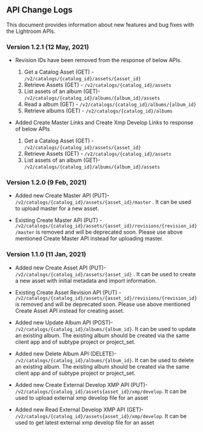 ## API Change Logs
This document provides information about new features and bug fixes with the Lightroom APIs.

### Version 1.2.1 (12 May, 2021)
- Revision IDs have been removed from the response of below APIs.
   1. Get a Catalog Asset (GET) - `/v2/catalogs/{catalog_id}/assets/{asset_id}`
   2. Retrieve Assets (GET) - `/v2/catalogs/{catalog_id}/assets`
   3. List assets of an album (GET)- `/v2/catalogs/{catalog_id}/albums/{album_id}/assets`
   4. Read a album (GET) - `/v2/catalogs/{catalog_id}/albums/{album_id}`
   5. Retrieve albums (GET) - `/v2/catalogs/{catalog_id}/albums`

- Added Create Master Links and Create Xmp Develop Links to response of below APIs
   1. Get a Catalog Asset (GET) - `/v2/catalogs/{catalog_id}/assets/{asset_id}`
   2. Retrieve Assets (GET) - `/v2/catalogs/{catalog_id}/assets`
   3. List assets of an album (GET)- `/v2/catalogs/{catalog_id}/albums/{album_id}/assets`

### Version 1.2.0 (9 Feb, 2021)
- Added new Create Master API (PUT)- `/v2/catalogs/{catalog_id}/assets/{asset_id}/master` . It can be used to upload master for a new asset.

- Existing Create Master API (PUT) - `/v2/catalogs/{catalog_id}/assets/{asset_id}/revisions/{revision_id}/master` is removed and will be deprecated soon. Please use above mentioned Create Master API instead for uploading master.

### Version 1.1.0 (11 Jan, 2021)
- Added new Create Asset API (PUT)- `/v2/catalogs/{catalog_id}/assets/{asset_id}` . It can be used to create a new asset with initial metadata and import information.

- Existing Create Asset Revision API (PUT) - `/v2/catalogs/{catalog_id}/assets/{asset_id}/revisions/{revision_id}` is removed and will be deprecated soon. Please use above mentioned Create Asset API instead for creating asset.

- Added new Update Album API (POST)- `/v2/catalogs/{catalog_id}/albums/{album_id}`. It can be used to update an existing album. The existing album should be created via the same client app and of subtype project or project_set.

- Added new Delete Album API (DELETE)- `/v2/catalogs/{catalog_id}/albums/{album_id}`. It can be used to delete an existing album. The existing album should be created via the same client app and of subtype project or project_set.

- Added new Create External Develop XMP API (PUT)- `/v2/catalogs/{catalog_id}/assets{asset_id}/xmp/develop`. It can be used to upload external xmp develop file for an asset

- Added new Read External Develop XMP API (GET)- `/v2/catalogs/{catalog_id}/assets{asset_id}/xmp/develop`. It can be used to get latest external xmp develop file for an asset